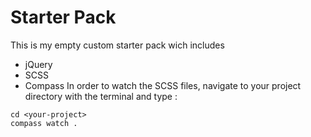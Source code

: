 # Starter Pack
This is my empty custom starter pack wich includes
* jQuery
* SCSS
* Compass
In order to watch the SCSS files, navigate to your project directory with the terminal and type :

```
cd <your-project>
compass watch .
```


